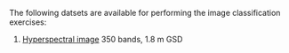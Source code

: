 The following datsets are available for performing the image classification exercises:
1. [Hyperspectral image](https://kuleuven-my.sharepoint.com/:i:/g/personal/naomi_thiru_kuleuven_be/ETm7gjsZBzJHt-M_jZfRR3wBF_01xvh3OJvBnPWNuVY7eg?e=rJ35Cl) 350 bands, 1.8 m GSD
